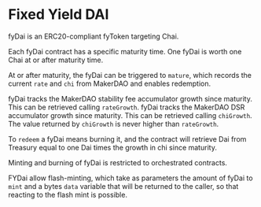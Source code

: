 # Fixed Yield DAI

fyDai is an ERC20-compliant fyToken targeting Chai.

Each fyDai contract has a specific maturity time. One fyDai is worth one Chai at or after maturity time.

At or after maturity, the fyDai can be triggered to `mature`, which records the current `rate` and `chi` from MakerDAO and enables redemption.

fyDai tracks the MakerDAO stability fee accumulator growth since maturity. This can be retrieved calling `rateGrowth`. fyDai tracks the MakerDAO DSR accumulator growth since maturity. This can be retrieved calling `chiGrowth`. The value returned by `chiGrowth` is never higher than `rateGrowth`.

To `redeem` a fyDai means burning it, and the contract will retrieve Dai from Treasury equal to one Dai times the growth in chi since maturity.

Minting and burning of fyDai is restricted to orchestrated contracts.

FYDai allow flash-minting, which take as parameters the amount of fyDai to `mint` and a bytes `data` variable that will be returned to the caller, so that reacting to the flash mint is possible.